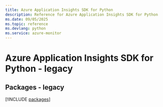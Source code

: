```yaml
---
title: Azure Application Insights SDK for Python
description: Reference for Azure Application Insights SDK for Python
ms.date: 09/05/2025
ms.topic: reference
ms.devlang: python
ms.service: azure-monitor
---
```

# Azure Application Insights SDK for Python - legacy
## Packages - legacy
[!INCLUDE [packages](application-insights-index.md)]